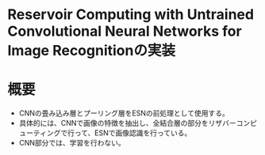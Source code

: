 # Reservoir Computing with Untrained Convolutional Neural Networks for Image Recognitionの実装

# 概要
- CNNの畳み込み層とプーリング層をESNの前処理として使用する。
- 具体的には、CNNで画像の特徴を抽出し、全結合層の部分をリザバーコンピューティングで行って、ESNで画像認識を行っている。
- CNN部分では、学習を行わない。